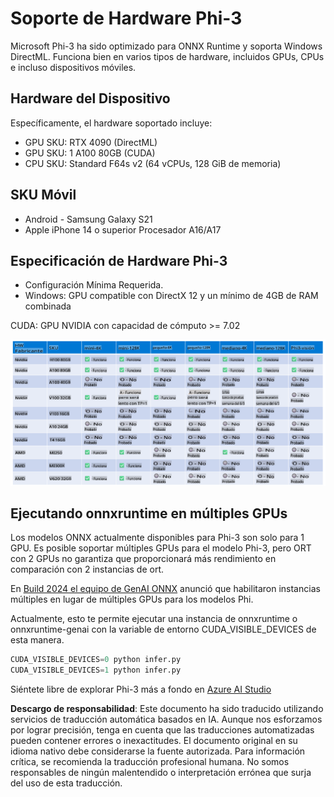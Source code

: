# Soporte de Hardware Phi-3

Microsoft Phi-3 ha sido optimizado para ONNX Runtime y soporta Windows DirectML. Funciona bien en varios tipos de hardware, incluidos GPUs, CPUs e incluso dispositivos móviles.

## Hardware del Dispositivo
Específicamente, el hardware soportado incluye:

- GPU SKU: RTX 4090 (DirectML)
- GPU SKU: 1 A100 80GB (CUDA)
- CPU SKU: Standard F64s v2 (64 vCPUs, 128 GiB de memoria)

## SKU Móvil

- Android - Samsung Galaxy S21
- Apple iPhone 14 o superior Procesador A16/A17

## Especificación de Hardware Phi-3

- Configuración Mínima Requerida.
- Windows: GPU compatible con DirectX 12 y un mínimo de 4GB de RAM combinada

CUDA: GPU NVIDIA con capacidad de cómputo >= 7.02

![Soporte de Hardware](../../../../translated_images/phi3hardware.18078f58e0564ddd43d2acce655b86f50c1b2dd9fe2be2b52d49d835bcf36fbc.es.png)

## Ejecutando onnxruntime en múltiples GPUs

Los modelos ONNX actualmente disponibles para Phi-3 son solo para 1 GPU. Es posible soportar múltiples GPUs para el modelo Phi-3, pero ORT con 2 GPUs no garantiza que proporcionará más rendimiento en comparación con 2 instancias de ort.

En [Build 2024 el equipo de GenAI ONNX](https://youtu.be/WLW4SE8M9i8?si=EtG04UwDvcjunyfC) anunció que habilitaron instancias múltiples en lugar de múltiples GPUs para los modelos Phi.

Actualmente, esto te permite ejecutar una instancia de onnxruntime o onnxruntime-genai con la variable de entorno CUDA_VISIBLE_DEVICES de esta manera.

```Python
CUDA_VISIBLE_DEVICES=0 python infer.py
CUDA_VISIBLE_DEVICES=1 python infer.py
```

Siéntete libre de explorar Phi-3 más a fondo en [Azure AI Studio](https://ai.azure.com)

**Descargo de responsabilidad**:
Este documento ha sido traducido utilizando servicios de traducción automática basados en IA. Aunque nos esforzamos por lograr precisión, tenga en cuenta que las traducciones automatizadas pueden contener errores o inexactitudes. El documento original en su idioma nativo debe considerarse la fuente autorizada. Para información crítica, se recomienda la traducción profesional humana. No somos responsables de ningún malentendido o interpretación errónea que surja del uso de esta traducción.